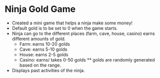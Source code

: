 # Ninja Gold Game

- Created a mini game that helps a ninja make some money!  
- Default gold is to be set to 0 when the game starts. 
- Ninja can go to the different places (farm, cave, house, casino) earns different amounts of gold.
	- Farm: earns 10-20 golds
	- Cave: earns 5-10 golds
	- House: earns 2-5 golds
	- Casino: earns/ takes 0-50 golds 
	** golds are randomly generated based on the range.
- Displays past activities of the ninja.